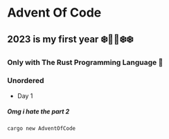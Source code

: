 # Advent Of Code 

## 2023 is my first year :snowflake::christmas_tree::christmas_tree::snowflake::snowflake:



### Only with The Rust Programming Language :crab:


### Unordered

* Day 1
##### Omg i hate the part 2




```
cargo new AdventOfCode

```
